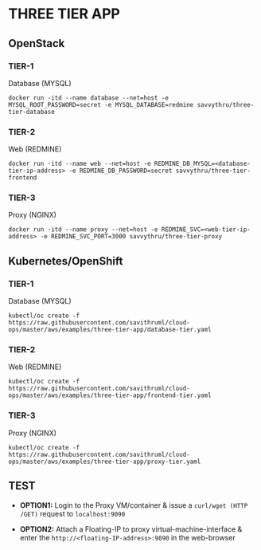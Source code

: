 # THREE TIER APP

## OpenStack

### TIER-1

Database (MYSQL)

    docker run -itd --name database --net=host -e MYSQL_ROOT_PASSWORD=secret -e MYSQL_DATABASE=redmine savvythru/three-tier-database

### TIER-2

Web (REDMINE)

    docker run -itd --name web --net=host -e REDMINE_DB_MYSQL=<database-tier-ip-address> -e REDMINE_DB_PASSWORD=secret savvythru/three-tier-frontend

### TIER-3

Proxy (NGINX)

    docker run -itd --name proxy --net=host -e REDMINE_SVC=<web-tier-ip-address> -e REDMINE_SVC_PORT=3000 savvythru/three-tier-proxy
    
    
## Kubernetes/OpenShift

### TIER-1

Database (MYSQL)

    kubectl/oc create -f https://raw.githubusercontent.com/savithruml/cloud-ops/master/aws/examples/three-tier-app/database-tier.yaml

### TIER-2

Web (REDMINE)

    kubectl/oc create -f https://raw.githubusercontent.com/savithruml/cloud-ops/master/aws/examples/three-tier-app/frontend-tier.yaml

### TIER-3

Proxy (NGINX)

    kubectl/oc create -f https://raw.githubusercontent.com/savithruml/cloud-ops/master/aws/examples/three-tier-app/proxy-tier.yaml


## TEST

* **OPTION1:** Login to the Proxy VM/container & issue a `curl/wget (HTTP /GET)` request to `localhost:9090`

* **OPTION2:** Attach a Floating-IP to proxy virtual-machine-interface & enter the `http://<floating-IP-address>:9090` in the web-browser
